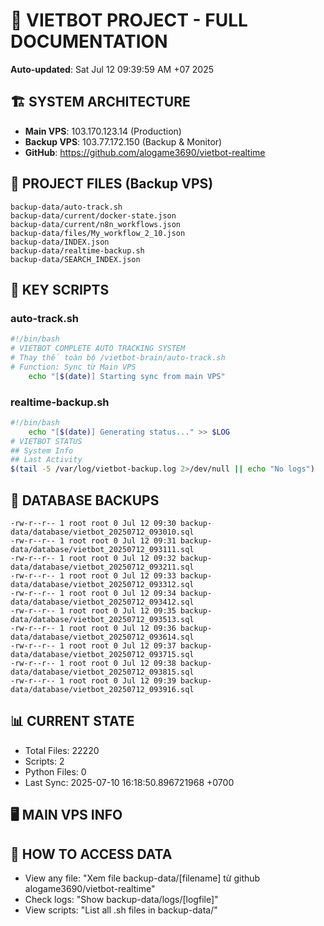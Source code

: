 # 🤖 VIETBOT PROJECT - FULL DOCUMENTATION
**Auto-updated**: Sat Jul 12 09:39:59 AM +07 2025

## 🏗️ SYSTEM ARCHITECTURE
- **Main VPS**: 103.170.123.14 (Production)
- **Backup VPS**: 103.77.172.150 (Backup & Monitor)
- **GitHub**: https://github.com/alogame3690/vietbot-realtime

## 📁 PROJECT FILES (Backup VPS)
```
backup-data/auto-track.sh
backup-data/current/docker-state.json
backup-data/current/n8n_workflows.json
backup-data/files/My_workflow_2_10.json
backup-data/INDEX.json
backup-data/realtime-backup.sh
backup-data/SEARCH_INDEX.json
```

## 🔧 KEY SCRIPTS
### auto-track.sh
```bash
#!/bin/bash
# VIETBOT COMPLETE AUTO TRACKING SYSTEM
# Thay thế toàn bộ /vietbot-brain/auto-track.sh
# Function: Sync từ Main VPS
    echo "[$(date)] Starting sync from main VPS"
```
### realtime-backup.sh
```bash
#!/bin/bash
    echo "[$(date)] Generating status..." >> $LOG
# VIETBOT STATUS
## System Info
## Last Activity
$(tail -5 /var/log/vietbot-backup.log 2>/dev/null || echo "No logs")
```

## 💾 DATABASE BACKUPS
```
-rw-r--r-- 1 root root 0 Jul 12 09:30 backup-data/database/vietbot_20250712_093010.sql
-rw-r--r-- 1 root root 0 Jul 12 09:31 backup-data/database/vietbot_20250712_093111.sql
-rw-r--r-- 1 root root 0 Jul 12 09:32 backup-data/database/vietbot_20250712_093211.sql
-rw-r--r-- 1 root root 0 Jul 12 09:33 backup-data/database/vietbot_20250712_093312.sql
-rw-r--r-- 1 root root 0 Jul 12 09:34 backup-data/database/vietbot_20250712_093412.sql
-rw-r--r-- 1 root root 0 Jul 12 09:35 backup-data/database/vietbot_20250712_093513.sql
-rw-r--r-- 1 root root 0 Jul 12 09:36 backup-data/database/vietbot_20250712_093614.sql
-rw-r--r-- 1 root root 0 Jul 12 09:37 backup-data/database/vietbot_20250712_093715.sql
-rw-r--r-- 1 root root 0 Jul 12 09:38 backup-data/database/vietbot_20250712_093815.sql
-rw-r--r-- 1 root root 0 Jul 12 09:39 backup-data/database/vietbot_20250712_093916.sql
```

## 📊 CURRENT STATE
- Total Files: 22220
- Scripts: 2
- Python Files: 0
- Last Sync: 2025-07-10 16:18:50.896721968 +0700

## 🖥️ MAIN VPS INFO


## 🚨 HOW TO ACCESS DATA
- View any file: "Xem file backup-data/[filename] từ github alogame3690/vietbot-realtime"
- Check logs: "Show backup-data/logs/[logfile]"
- View scripts: "List all .sh files in backup-data/"

